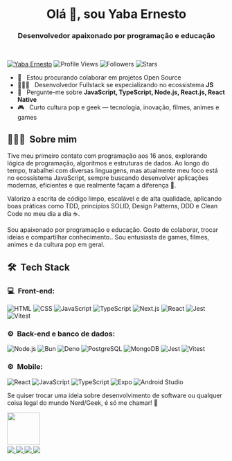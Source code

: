 <h1 align="center">Olá 👋, sou Yaba Ernesto</h1>
<h3 align="center">Desenvolvedor apaixonado por programação e educação</h3><br/>

[![Yaba Ernesto](https://img.shields.io/badge/Yaba-Ernesto-<COLOR>.svg)](https://shields.io/)
![Profile Views](https://komarev.com/ghpvc/?username=yabaernesto&color=yellow)
![Followers](https://img.shields.io/github/followers/yabaernesto) 
![Stars](https://img.shields.io/github/stars/yabaernesto?label=Profile%20Stars&logo=Profile%20stars&logoColor=g) 

- 👯 &nbsp; Estou procurando colaborar em projetos Open Source
- 👨🏻‍💻 &nbsp; Desenvolvedor Fullstack se especializando no ecossistema **JS**
- 💬 &nbsp; Pergunte-me sobre **JavaScript, TypeScript, Node.js, React.js, React Native**
- 🎮 &nbsp; Curto cultura pop e geek — tecnologia, inovação, filmes, animes e games

## 👨🏻‍💻 &nbsp;Sobre mim

<p>Tive meu primeiro contato com programação aos 16 anos, explorando lógica de programação, algoritmos e estruturas de dados. Ao longo do tempo, trabalhei com diversas linguagens, mas atualmente meu foco está no ecossistema JavaScript, sempre buscando desenvolver aplicações modernas, eficientes e que realmente façam a diferença 🚀.</p>

<p>Valorizo a escrita de código limpo, escalável e de alta qualidade, aplicando boas práticas como TDD, princípios SOLID, Design Patterns, DDD e Clean Code no meu dia a dia ☕.</p>

<p>Sou apaixonado por programação e educação. Gosto de colaborar, trocar ideias e compartilhar conhecimento.. Sou entusiasta de games, filmes, animes e da cultura pop em geral.</p>

## 🛠 &nbsp;Tech Stack
<h3>💻 &nbsp;Front-end:</h3>

![HTML](https://img.shields.io/badge/-HTML-333333?style=flat&logo=HTML5)
![CSS](https://img.shields.io/badge/-CSS-333333?style=flat&logo=CSS3&logoColor=1572B6)
![JavaScript](https://img.shields.io/badge/-JavaScript-333333?style=flat&logo=javascript)
![TypeScript](https://img.shields.io/badge/-TypeScript-333333?style=flat&logo=typescript&logoColor=2D79C7)
![Next.js](https://img.shields.io/badge/-Next.js-333333?style=flat&logo=next.js&logoColor=FFFFFF)
![React](https://img.shields.io/badge/-React-333333?style=flat&logo=react)
![Jest](https://img.shields.io/badge/-Jest-333333?style=flat&logo=jest&logoColor=E535AB)
![Vitest](https://img.shields.io/badge/-Vitest-333333?style=flat&logo=vitest&logoColor=6E9F18)

<h3>⚙️ &nbsp;Back-end e banco de dados:</h3>

![Node.js](https://img.shields.io/badge/-Node.js-333333?style=flat&logo=node.js)
![Bun](https://img.shields.io/badge/-Bun-333333?style=flat&logo=bun)
![Deno](https://img.shields.io/badge/-Deno-333333?style=flat&logo=deno&logoColor=90E59A)
![PostgreSQL](https://img.shields.io/badge/-PostgreSQL-333333?style=flat&logo=postgresql)
![MongoDB](https://img.shields.io/badge/-MongoDB-333333?style=flat&logo=mongodb)
![Jest](https://img.shields.io/badge/-Jest-333333?style=flat&logo=jest&logoColor=E535AB)
![Vitest](https://img.shields.io/badge/-Vitest-333333?style=flat&logo=vitest&logoColor=6E9F18)

<h3>⚙️ &nbsp;Mobile:</h3>

![React](https://img.shields.io/badge/-React%20Native-333333?style=flat&logo=react)
![JavaScript](https://img.shields.io/badge/-JavaScript-333333?style=flat&logo=javascript)
![TypeScript](https://img.shields.io/badge/-TypeScript-333333?style=flat&logo=typescript&logoColor=2D79C7)
![Expo](https://img.shields.io/badge/-Expo-333333?style=flat&logo=expo&logoColor=FFFFFF)
![Android Studio](https://img.shields.io/badge/-Android%20Studio-333333?style=flat&logo=android-studio&logoColor=3DDC84)

<p>Se quiser trocar uma ideia sobre desenvolvimento de software ou qualquer coisa legal do mundo Nerd/Geek, é só me chamar! 🚀</p>
<img src="https://github.com/lassiecoder/lassiecoder/assets/17312616/cff18550-c17d-43ff-a3c0-4cee7dc8de01" width="75">&nbsp;

<div>
  <a href="mailto:yabaernesto@gmail.com">
    <img src="https://img.shields.io/badge/-Gmail-%23333?style=for-the-badge&logo=gmail&logoColor=white" target="_blank">
  </a>
  <a href="https://www.linkedin.com/in/yabaernesto/" target="_blank">
    <img src="https://img.shields.io/badge/-LinkedIn-%230077B5?style=for-the-badge&logo=linkedin&logoColor=white" target="_blank">
  </a> 
 	<a href="https://www.twitch.tv/yabaernesto" target="_blank">
    <img src="https://img.shields.io/badge/Twitch-9146FF?style=for-the-badge&logo=twitch&logoColor=white" target="_blank">
  </a>
  <a href="https://www.instagram.com/yaba.ernesto/" target="_blank">
    <img src="https://img.shields.io/badge/-Instagram-%23E4405F?style=for-the-badge&logo=instagram&logoColor=white">
  </a>
</div>

<!--
**yabaernesto/yabaernesto** is a ✨ _special_ ✨ repository because its `README.md` (this file) appears on your GitHub profile.

Here are some ideas to get you started:

- 🔭 I’m currently working on ...
- 🌱 I’m currently learning ...
- 👯 I’m looking to collaborate on ...
- 🤔 I’m looking for help with ...
- 💬 Ask me about ...
- 📫 How to reach me: ...
- 😄 Pronouns: ...
- ⚡ Fun fact: ...
-->

